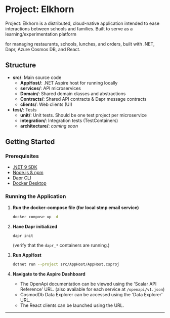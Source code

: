 # Project: Elkhorn

Project: Elkhorn is a distributed, cloud-native application intended to ease interactions between schools and families. Built to serve as a learning/experimentation platform

for managing restaurants, schools, lunches, and orders, built with .NET, Dapr, Azure Cosmos DB, and React.

## Structure

- **src/**: Main source code
  - **AppHost/**: .NET Aspire host for running locally
  - **services/**: API microservices
  - **Domain/**: Shared domain classes and abstractions
  - **Contracts/**: Shared API contracts & Dapr message contracts
  - **clients/**: Web clients (UI)
- **test/**: Tests
  - **unit/**: Unit tests. Should be one test project per microservice
  - **integration/**: Integration tests (TestContainers)
  - **architecture/**: *coming soon*

## Getting Started

### Prerequisites

- [.NET 9 SDK](https://dotnet.microsoft.com/download)
- [Node.js & npm](https://nodejs.org/)
- [Dapr CLI](https://docs.dapr.io/get-dapr/)
- [Docker Desktop]((https://docs.docker.com/desktop/setup/install/windows-install/))

### Running the Application

1. **Run the docker-compose file (for local stmp email service)**
   ```sh
   docker compose up -d
   ```

2. **Have Dapr initialized**
   ```sh
   dapr init
   ```
   (verify that the `dapr_*` containers are running.)


3. **Run AppHost**
   ```sh
   dotnet run --project src/AppHost/AppHost.csproj
   ```

4. **Navigate to the Aspire Dashboard**
    - The OpenApi documentation can be viewed using the 'Scalar API Reference' URL. (also available for each service at `/openapi/v1.json`)
    - CosmodDb Data Explorer can be accessed using the 'Data Explorer' URL.
    - The React clients can be launched using the URL.

---
